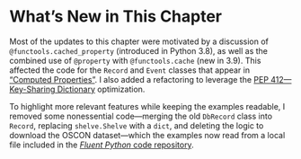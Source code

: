# What’s New in This Chapter

Most of the updates to this chapter were motivated by a discussion of `@functools.cached_property` (introduced in Python 3.8), as well as the combined use of `@property` with `@functools.cache` (new in 3.9). This affected the code for the `Record` and `Event` classes that appear in [“Computed Properties”](#computed_props_sec). I also added a refactoring to leverage the [PEP 412—Key-Sharing Dictionary](https://fpy.li/pep412) optimization.

To highlight more relevant features while keeping the examples readable, I removed some nonessential code—merging the old `DbRecord` class into `Record`, replacing `shelve.Shelve` with a `dict`, and deleting the logic to download the OSCON dataset—which the examples now read from a local file included in the [_Fluent Python_ code repository](https://fpy.li/code).